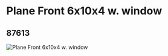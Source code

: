# Plane Front 6x10x4 w. window
## 87613
![Plane Front 6x10x4 w. window](https://lc-www-live-s.legocdn.com/media/bricks/5/2/4560932.jpg)